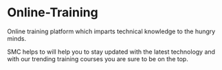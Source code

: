 # Online-Training
Online training platform which imparts technical knowledge to the hungry minds.



SMC helps to will help you to stay updated with the latest technology and with our trending training courses you are sure to be on the top.
